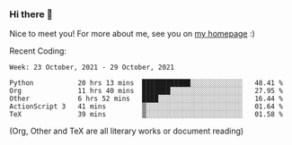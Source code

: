 ### Hi there 👋

Nice to meet you! For more about me, see you on [my homepage](https://jiayipan.me) :)


Recent Coding:
<!--START_SECTION:waka-->
```text
Week: 23 October, 2021 - 29 October, 2021

Python           20 hrs 13 mins  ████████████░░░░░░░░░░░░░   48.41 % 
Org              11 hrs 40 mins  ███████░░░░░░░░░░░░░░░░░░   27.95 % 
Other            6 hrs 52 mins   ████░░░░░░░░░░░░░░░░░░░░░   16.44 % 
ActionScript 3   41 mins         ▒░░░░░░░░░░░░░░░░░░░░░░░░   01.64 % 
TeX              39 mins         ▒░░░░░░░░░░░░░░░░░░░░░░░░   01.58 % 
```
<!--END_SECTION:waka-->
(Org, Other and TeX are all literary works or document reading)
